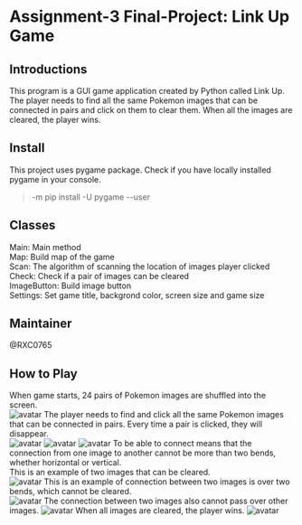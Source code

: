 # Assignment-3 Final-Project: Link Up Game  
## Introductions  
This program is a GUI game application created by Python called Link Up. The player needs to find all the same Pokemon images that can be connected in pairs and click on them to clear them. When all the images are cleared, the player wins.  
## Install  
This project uses pygame package. Check if you have locally installed pygame in your console.  
> -m pip install -U pygame --user  
## Classes  
Main: Main method  
Map: Build map of the game  
Scan: The algorithm of scanning the location of images player clicked  
Check: Check if a pair of images can be cleared  
ImageButton: Build image button  
Settings: Set game title, backgrond color, screen size and game size  
## Maintainer  
@RXC0765  
## How to Play  
When game starts, 24 pairs of Pokemon images are shuffled into the screen.   
![avatar](https://github.com/RXC0765/Assignment-3---Final-Project/blob/main/images/1.png)
The player needs to find and click all the same Pokemon images that can be connected in pairs. Every time a pair is clicked, they will disappear.  
![avatar](https://github.com/RXC0765/Assignment-3---Final-Project/blob/main/images/2.png)
![avatar](https://github.com/RXC0765/Assignment-3---Final-Project/blob/main/images/3.png)
![avatar](https://github.com/RXC0765/Assignment-3---Final-Project/blob/main/images/4.png)
To be able to connect means that the connection from one image to another cannot be more than two bends, whether horizontal or vertical.  
This is an example of two images that can be cleared.  
![avatar](https://github.com/RXC0765/Assignment-3---Final-Project/blob/main/ok.png)
This is an example of connection between two images is over two bends, which cannot be cleared.  
![avatar](https://github.com/RXC0765/Assignment-3---Final-Project/blob/main/over2.png)
The connection between two images also cannot pass over other images.
![avatar](https://github.com/RXC0765/Assignment-3---Final-Project/blob/main/col.png)
When all images are cleared, the player wins.
![avatar](https://github.com/RXC0765/Assignment-3---Final-Project/blob/main/images/5.png)
